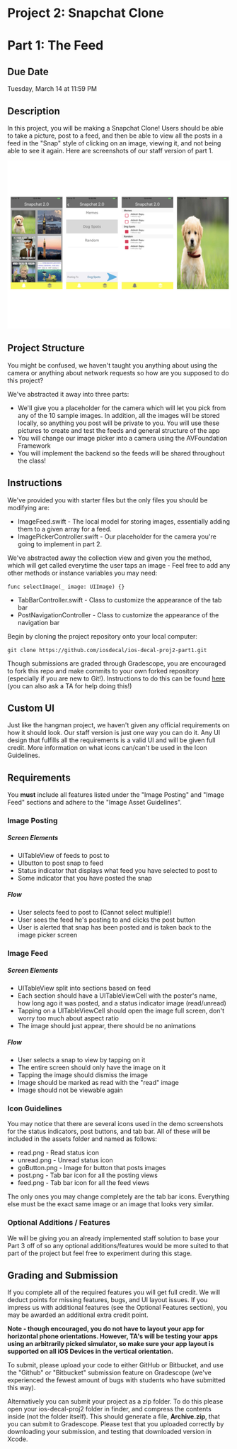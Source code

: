 # Project 2: Snapchat Clone #
# Part 1: The Feed #

## Due Date ##
Tuesday, March 14 at 11:59 PM

## Description ##
In this project, you will be making a Snapchat Clone! Users should be able to take a picture, post to a feed, and then be able to view all the posts in a feed in the "Snap" style of clicking on an image, viewing it, and not being able to see it again. Here are screenshots of our staff version of part 1.

![alt text](/README-images/previewSnap.001.jpeg)



## Project Structure ##
You might be confused, we haven't taught you anything about using the camera or anything about network requests so how are you supposed to do this project?

We've abstracted it away into three parts:

* We'll give you a placeholder for the camera which will let you pick from any of the 10 sample images. In addition, all the images will be stored locally, so anything you post will be private to you. You will use these pictures to create and test the feeds and general structure of the app
* You will change our image picker into a camera using the AVFoundation Framework
* You will implement the backend so the feeds will be shared throughout the class!

## Instructions ##
We've provided you with starter files but the only files you should be modifying are:

* ImageFeed.swift - The local model for storing images, essentially adding them to a given array for a feed. 
* ImagePickerController.swift - Our placeholder for the camera you're going to implement in part 2.

We've abstracted away the collection view and given you the method, which will get called everytime the user taps an image - Feel free to add any other methods or instance variables you may need:

	func selectImage(_ image: UIImage) {}
	
* TabBarController.swift - Class to customize the appearance of the tab bar
* PostNavigationController - Class to customize the appearance of the navigation bar


Begin by cloning the project repository onto your local computer:

	git clone https://github.com/iosdecal/ios-decal-proj2-part1.git

Though submissions are graded through Gradescope, you are encouraged to fork this repo and make commits to your own forked repository (especially if you are new to Git!). Instructions to do this can be found [here](https://help.github.com/articles/fork-a-repo/) (you can also ask a TA for help doing this!)

## Custom UI ##
Just like the hangman project, we haven't given any official requirements on how it should look. Our staff version is just one way you can do it. Any UI design that fulfills all the requirements is a valid UI and will be given full credit. More information on what icons can/can't be used in the Icon Guidelines. 
## Requirements ##
You **must** include all features listed under the "Image Posting" and "Image Feed" sections and adhere to the "Image Asset Guidelines".

###  Image Posting ###
##### Screen Elements #####
* UITableView of feeds to post to
* UIbutton to post snap to feed
* Status indicator that displays what feed you have selected to post to
* Some indicator that you have posted the snap

##### Flow #####
* User selects feed to post to (Cannot select multiple!)
* User sees the feed he's posting to and clicks the post button
* User is alerted that snap has been posted and is taken back to the image picker screen

### Image Feed ###
##### Screen Elements #####
* UITableView split into sections based on feed
* Each section should have a UITableViewCell with the poster's name, how long ago it was posted, and a status indicator image (read/unread)
* Tapping on a UITableViewCell should open the image full screen, don't worry too much about aspect ratio
* The image should just appear, there should be no animations

##### Flow #####
* User selects a snap to view by tapping on it
* The entire screen should only have the image on it
* Tapping the image should dismiss the image
* Image should be marked as read with the "read" image
* Image should not be viewable again

### Icon Guidelines ###
You may notice that there are several icons used in the demo screenshots for the status indicators, post buttons, and tab bar. All of these will be included in the assets folder and named as follows:

* read.png - Read status icon
* unread.png - Unread status icon
* goButton.png - Image for button that posts images
* post.png - Tab bar icon for all the posting views
* feed.png - Tab bar icon for all the feed views

The only ones you may change completely are the tab bar icons. Everything else must be the exact same image or an image that looks very similar.

### Optional Additions / Features ###
We will be giving you an already implemented staff solution to base your Part 3 off of so any optional additions/features would be more suited to that part of the project but feel free to experiment during this stage.

## Grading and Submission ##

If you complete all of the required features you will get full credit. We will deduct points for missing features, bugs, and UI layout issues. If you impress us with additional features (see the Optional Features section), you may be awarded an additional extra credit point.

**Note - though encouraged, you do not have to layout your app for horizontal phone orientations. However, TA's will be testing your apps using an arbitrarily picked simulator, so make sure your app layout is supported on all iOS Devices in the vertical orientation.**


To submit, please upload your code to either GitHub or Bitbucket, and use the "Github" or "Bitbucket" submission feature on Gradescope (we've experienced the fewest amount of bugs with students who have submitted this way).

Alternatively you can submit your project as a zip folder. To do this please open your ios-decal-proj2 folder in finder, and compress the contents inside (not the folder itself). This should generate a file, **Archive.zip**, that you can submit to Gradescope. Please test that you uploaded correctly by downloading your submission, and testing that downloaded version in Xcode.
